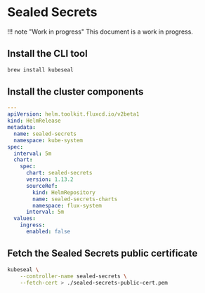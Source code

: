 # Sealed Secrets

!!! note "Work in progress"
    This document is a work in progress.

## Install the CLI tool

```sh
brew install kubeseal
```

## Install the cluster components

```yaml
---
apiVersion: helm.toolkit.fluxcd.io/v2beta1
kind: HelmRelease
metadata:
  name: sealed-secrets
  namespace: kube-system
spec:
  interval: 5m
  chart:
    spec:
      chart: sealed-secrets
      version: 1.13.2
      sourceRef:
        kind: HelmRepository
        name: sealed-secrets-charts
        namespace: flux-system
      interval: 5m
  values:
    ingress:
      enabled: false
```

## Fetch the Sealed Secrets public certificate

```sh
kubeseal \
    --controller-name sealed-secrets \
    --fetch-cert > ./sealed-secrets-public-cert.pem
```
